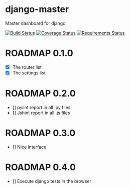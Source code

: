 django-master
=============

Master dashboard for django

[![Build Status](https://travis-ci.org/andrefarzat/django-master.svg?branch=master)](https://travis-ci.org/andrefarzat/django-master)
[![Coverage Status](https://coveralls.io/repos/andrefarzat/django-master/badge.png?branch=master)](https://coveralls.io/r/andrefarzat/django-master?branch=master)
[![Requirements Status](https://requires.io/github/andrefarzat/django-master/requirements.png?branch=master)](https://requires.io/github/andrefarzat/django-master/requirements/?branch=master)

ROADMAP 0.1.0
=============

* [x] The router list
* [x] The settings list

ROADMAP 0.2.0
=============

* [] pylint report in all .py files
* [] Jshint report in all .js files

ROADMAP 0.3.0
=============

* [] Nice interface

ROADMAP 0.4.0
=============
* [] Execute django tests in the browser
